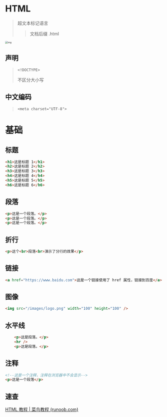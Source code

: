 # HTML

> 超文本标记语言
>
> > 文档后缀 .html

<img src="https://www.runoob.com/wp-content/uploads/2013/06/02A7DD95-22B4-4FB9-B994-DDB5393F7F03.jpg" alt="img" style="zoom:50%;" />

## 声明

> `<!DOCTYPE>`
>
> 不区分大小写

##  中文编码

> `<meta charset="UTF-8">`

# 基础

## 标题

```html
<h1>这是标题 1</h1>
<h2>这是标题 2</h2>
<h3>这是标题 3</h3>
<h4>这是标题 4</h4>
<h5>这是标题 5</h5>
<h6>这是标题 6</h6>
```

## 段落

```html
<p>这是一个段落。</p>
<p>这是一个段落。</p>
<p>这是一个段落。</p>
```

## 折行

```html
<p>这个<br>段落<br>演示了分行的效果</p>
```

## 链接

```html
<a href="https://www.baidu.com">这是一个链接使用了 href 属性，链接到百度</a>
```

## 图像

```html
<img src="/images/logo.png" width="100" height="100" />
```

## 水平线

```html
	<p>这是段落。</p>
	<hr />
	<p>这是段落。</p>
```

## 注释

```html
<!--这是一个注释，注释在浏览器中不会显示-->
<p>这是一个段落</p>
```



## 速查

[HTML 教程 | 菜鸟教程 (runoob.com)](https://www.runoob.com/html/html-tutorial.html)

